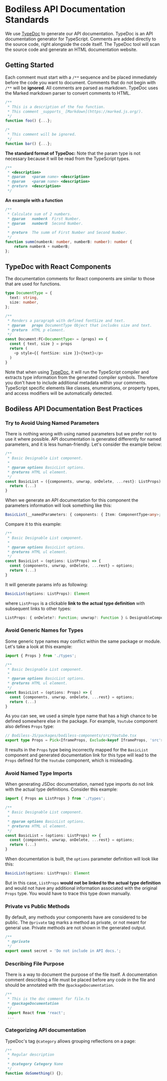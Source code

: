 # Bodiless API Documentation Standards
We use [TypeDoc](https://typedoc.org/) to generate our API documentation. TypeDoc is an API documentation generator for TypeScript. Comments are added directly to the source code, right alongside the code itself. The TypeDoc tool will scan the source code and generate an HTML documentation website.

## Getting Started
Each comment must start with a `/**` sequence and be placed immediately before the code you want to document. Comments that do not begin with `/**` will be **ignored**. All comments are parsed as markdown. TypeDoc uses the Marked markdown parser to convert comments to HTML.
```ts
/**
 * This is a description of the foo function.
 * This comment _supports_ [Markdown](https://marked.js.org/).
 */
function foo() {...};

/*
 * This comment will be ignored.
 */
function bar() {...};
```

**The standard format of TypeDoc:**
Note that the param type is not necessary because it will be read from the TypeScript types.
```ts
/**
 * <description>
 * @param   <param name> <description>
 * @param   <param name> <description>
 * @return  <description>
 */
```
**An example with a function**
```ts
/**
 * Calculate sum of 2 numbers.
 * @param   numberA  First Number.
 * @param   numberB  Second Number.
 *
 * @return  The summ of First Number and Second Number.
 */
function summ(numberA: number, numberB: number): number {
    return numberA + numberB;
};
```

## TypeDoc with React Components
The documentation comments for React components are similar to those that are used for functions.
```ts
type DocumentType = {
  text: string,
  size: number,
}; 

/**
 * Renders a paragraph with defined fontSize and text.
 * @param   props DocumentType Object that includes size and text.
 * @return  HTML p element.
 */
const Document:FC<DocumentType> = (props) => {
  const { text, size } = props
  return (
    <p style={{ fontSize: size }}>{text}</p>
  )
}
```

Note that when using [TypeDoc](https://typedoc.org/), it will run the TypeScript compiler and extracts type information from the generated compiler symbols. Therefore you don't have to include additional metadata within your comments. TypeScript specific elements like classes, enumerations, or property types, and access modifiers will be automatically detected. 

## Bodiless API Documentation Best Practices

### Try to Avoid Using Named Parameters
There is nothing wrong with using named parameters but we prefer not to use it where possible. API documentation is generated differently for named parameters, and it is less human-friendly. Let's consider the example below:
```ts
/**
 * Basic Designable List component.
 *
 * @param options BasicList options.
 * @returns HTML ul element.
 */
const BasicList = ({components, unwrap, onDelete, ...rest}: ListProps) => {
  return (...)
}
```
When we generate an API documentation for this component the parameters information will look something like this:
```ts
BasicList(__namedParameters: { components: { Item: ComponentType<any>; ItemMenuOptionsProvider: ComponentType<any>; Title: ComponentType<[TitleProps](globals.html#titleprops)>; Wrapper: ComponentType<any> }; onDelete: undefined | Function; rest: rest; unwrap: undefined | Function }): Element
```

Compare it to this example:
```ts
/**
 * Basic Designable List component.
 *
 * @param options BasicList options.
 * @returns HTML ul element.
 */
const BasicList = (options: ListProps) => {
  const {components, unwrap, onDelete, ...rest} = options;
  return (...)
}
```
It will generate params info as following:
```ts
BasicList(options: ListProps): Element
```
where `ListProps` is a clickable **link to the actual type definition** with subsequent links to other types:
```ts
ListProps: { onDelete?: Function; unwrap?: Function } & DesignableComponentsProps<ListDesignableComponents> & HTMLProps<HTMLElement>
```

### Avoid Generic Names for Types
Some generic type names may conflict within the same package or module. Let's take a look at this example:
```ts
import { Props } from './types';

/**
 * Basic Designable List component.
 *
 * @param options BasicList options.
 * @returns HTML ul element.
 */
const BasicList = (options: Props) => {
  const {components, unwrap, onDelete, ...rest} = options;
  return (...)
}
```
As you can see, we used a simple type name that has a high chance to be defined somewhere else in the package. For example, `Youtube` component also defines `Props` type:
```ts
// Bodiless-JS/packages/bodiless-components/src/Youtube.tsx
export type Props = Pick<IframeProps, Exclude<keyof IframeProps, 'src'>>;
```
It results in the `Props` type being incorrectly mapped for the `BasicList` component and generated documentation link for this type will lead to the `Props` defined for the `Youtube` component, which is misleading.

### Avoid Named Type Imports
When generating JSDoc documentation, named type imports do not link with the actual type definitions. Consider this example:
```ts
import { Props as ListProps } from './types';

/**
 * Basic Designable List component.
 *
 * @param options BasicList options.
 * @returns HTML ul element.
 */
const BasicList = (options: ListProps) => {
  const {components, unwrap, onDelete, ...rest} = options;
  return (...)
}
```
When documentation is built, the `options` parameter definition will look like this:
```ts
BasicList(options: ListProps): Element
```
But in this case, `ListProps` **would not be linked to the actual type definition** and would not have any additional information associated with the original `Props` type. You would have to trace this type down manually.


### Private vs Public Methods
By default, any methods your components have are considered to be public. The `@private` tag marks a method as private, or not meant for general use. Private methods are not shown in the generated output.
```ts
/**
 * @private
 */
export const secret = 'Do not include in API docs.';
```

### Describing File Purpose
There is a way to document the purpose of the file itself. A documentation comment describing a file must be placed before any code in the file and should be annotated with the `@packageDocumentation`.

```ts
/**
 * This is the doc comment for file.ts
 * @packageDocumentation
 */
 import React from 'react';
 ...
```

### Categorizing API documentation
TypeDoc's tag `@category` allows grouping reflections on a page:

```ts
/**
 * Regular description
 *
 * @category Category Name
 */
function doSomething() {};
```
